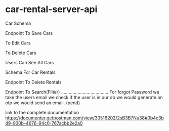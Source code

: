 # car-rental-server-api
Car Schema

Endpoint To Save Cars

To Edit Cars

To Delete Cars

Users Can See All Cars

Schema For Car Rentals

Endpoint To Delete Rentals

Endpoint To Search(Filter)
.....................................
For forgot Password
we take the users email
we check if the user is in our db
we would generate an otp
we would send an email. (pend)

link to the complete documentation
https://documenter.getpostman.com/view/30516202/2sB3B7Nu38#0b4c3bd9-930b-4676-94c0-767acbb2e2a0